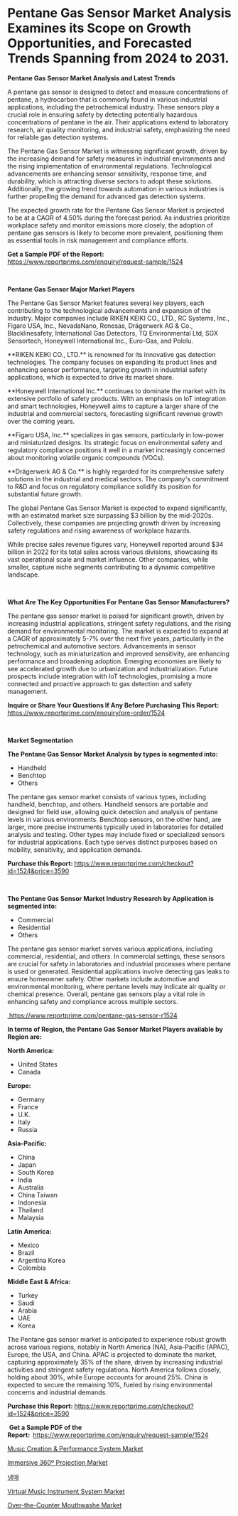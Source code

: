 <p><h1>Pentane Gas Sensor Market Analysis Examines its Scope on Growth Opportunities, and Forecasted Trends Spanning from 2024 to 2031.</h1></p><p><strong>Pentane Gas Sensor Market Analysis and Latest Trends</strong></p>
<p><p>A pentane gas sensor is designed to detect and measure concentrations of pentane, a hydrocarbon that is commonly found in various industrial applications, including the petrochemical industry. These sensors play a crucial role in ensuring safety by detecting potentially hazardous concentrations of pentane in the air. Their applications extend to laboratory research, air quality monitoring, and industrial safety, emphasizing the need for reliable gas detection systems.</p><p>The Pentane Gas Sensor Market is witnessing significant growth, driven by the increasing demand for safety measures in industrial environments and the rising implementation of environmental regulations. Technological advancements are enhancing sensor sensitivity, response time, and durability, which is attracting diverse sectors to adopt these solutions. Additionally, the growing trend towards automation in various industries is further propelling the demand for advanced gas detection systems.</p><p>The expected growth rate for the Pentane Gas Sensor Market is projected to be at a CAGR of 4.50% during the forecast period. As industries prioritize workplace safety and monitor emissions more closely, the adoption of pentane gas sensors is likely to become more prevalent, positioning them as essential tools in risk management and compliance efforts.</p></p>
<p><strong>Get a Sample PDF of the Report:&nbsp;</strong> <a href="https://www.reportprime.com/enquiry/request-sample/1524">https://www.reportprime.com/enquiry/request-sample/1524</a></p>
<p>&nbsp;</p>
<p><strong>Pentane Gas Sensor Major Market Players</strong></p>
<p><p>The Pentane Gas Sensor Market features several key players, each contributing to the technological advancements and expansion of the industry. Major companies include RIKEN KEIKI CO., LTD., RC Systems, Inc., Figaro USA, Inc., NevadaNano, Renesas, Drägerwerk AG & Co., Blacklinesafety, International Gas Detectors, TQ Environmental Ltd, SGX Sensortech, Honeywell International Inc., Euro-Gas, and Pololu.</p><p>**RIKEN KEIKI CO., LTD.** is renowned for its innovative gas detection technologies. The company focuses on expanding its product lines and enhancing sensor performance, targeting growth in industrial safety applications, which is expected to drive its market share.</p><p>**Honeywell International Inc.** continues to dominate the market with its extensive portfolio of safety products. With an emphasis on IoT integration and smart technologies, Honeywell aims to capture a larger share of the industrial and commercial sectors, forecasting significant revenue growth over the coming years.</p><p>**Figaro USA, Inc.** specializes in gas sensors, particularly in low-power and miniaturized designs. Its strategic focus on environmental safety and regulatory compliance positions it well in a market increasingly concerned about monitoring volatile organic compounds (VOCs).</p><p>**Drägerwerk AG & Co.** is highly regarded for its comprehensive safety solutions in the industrial and medical sectors. The company's commitment to R&D and focus on regulatory compliance solidify its position for substantial future growth.</p><p>The global Pentane Gas Sensor Market is expected to expand significantly, with an estimated market size surpassing $3 billion by the mid-2020s. Collectively, these companies are projecting growth driven by increasing safety regulations and rising awareness of workplace hazards.</p><p>While precise sales revenue figures vary, Honeywell reported around $34 billion in 2022 for its total sales across various divisions, showcasing its vast operational scale and market influence. Other companies, while smaller, capture niche segments contributing to a dynamic competitive landscape.</p></p>
<p>&nbsp;</p>
<p><strong>What Are The Key Opportunities For Pentane Gas Sensor Manufacturers?</strong></p>
<p><p>The pentane gas sensor market is poised for significant growth, driven by increasing industrial applications, stringent safety regulations, and the rising demand for environmental monitoring. The market is expected to expand at a CAGR of approximately 5-7% over the next five years, particularly in the petrochemical and automotive sectors. Advancements in sensor technology, such as miniaturization and improved sensitivity, are enhancing performance and broadening adoption. Emerging economies are likely to see accelerated growth due to urbanization and industrialization. Future prospects include integration with IoT technologies, promising a more connected and proactive approach to gas detection and safety management.</p></p>
<p><strong>Inquire or Share Your Questions If Any Before Purchasing This Report:</strong> <a href="https://www.reportprime.com/enquiry/pre-order/1524">https://www.reportprime.com/enquiry/pre-order/1524</a></p>
<p>&nbsp;</p>
<p><strong>Market Segmentation</strong></p>
<p><strong>The Pentane Gas Sensor Market Analysis by types is segmented into:</strong></p>
<p><ul><li>Handheld</li><li>Benchtop</li><li>Others</li></ul></p>
<p><p>The pentane gas sensor market consists of various types, including handheld, benchtop, and others. Handheld sensors are portable and designed for field use, allowing quick detection and analysis of pentane levels in various environments. Benchtop sensors, on the other hand, are larger, more precise instruments typically used in laboratories for detailed analysis and testing. Other types may include fixed or specialized sensors for industrial applications. Each type serves distinct purposes based on mobility, sensitivity, and application demands.</p></p>
<p><strong>Purchase this Report:&nbsp;</strong><a href="https://www.reportprime.com/checkout?id=1524&price=3590">https://www.reportprime.com/checkout?id=1524&price=3590</a></p>
<p>&nbsp;</p>
<p><strong>The Pentane Gas Sensor Market Industry Research by Application is segmented into:</strong></p>
<p><ul><li>Commercial</li><li>Residential</li><li>Others</li></ul></p>
<p><p>The pentane gas sensor market serves various applications, including commercial, residential, and others. In commercial settings, these sensors are crucial for safety in laboratories and industrial processes where pentane is used or generated. Residential applications involve detecting gas leaks to ensure homeowner safety. Other markets include automotive and environmental monitoring, where pentane levels may indicate air quality or chemical presence. Overall, pentane gas sensors play a vital role in enhancing safety and compliance across multiple sectors.</p></p>
<p><a href="https://www.reportprime.com/pentane-gas-sensor-r1524">&nbsp;https://www.reportprime.com/pentane-gas-sensor-r1524</a></p>
<p><strong>In terms of Region, the Pentane Gas Sensor Market Players available by Region are:</strong></p>
<p>
    <p> <strong> North America: </strong>
        <ul>
            <li>United States</li>
            <li>Canada</li>
        </ul>
        </p> 
    <p> <strong> Europe: </strong>
        <ul>
            <li>Germany</li>
            <li>France</li>
            <li>U.K.</li>
            <li>Italy</li>
            <li>Russia</li>
        </ul>
        </p> 
    <p> <strong> Asia-Pacific: </strong>
        <ul>
            <li>China</li>
            <li>Japan</li>
            <li>South Korea</li>
            <li>India</li>
            <li>Australia</li>
            <li>China Taiwan</li>
            <li>Indonesia</li>
            <li>Thailand</li>
            <li>Malaysia</li>
        </ul>
        </p> 
    <p> <strong> Latin America: </strong>
        <ul>
            <li>Mexico</li>
            <li>Brazil</li>
            <li>Argentina Korea</li>
            <li>Colombia</li>
        </ul>
        </p> 
    <p> <strong> Middle East & Africa: </strong>
        <ul>
            <li>Turkey</li>
            <li>Saudi</li>
            <li>Arabia</li>
            <li>UAE</li>
            <li>Korea</li>
        </ul>
    </p>
    </p>
<p><p>The Pentane gas sensor market is anticipated to experience robust growth across various regions, notably in North America (NA), Asia-Pacific (APAC), Europe, the USA, and China. APAC is projected to dominate the market, capturing approximately 35% of the share, driven by increasing industrial activities and stringent safety regulations. North America follows closely, holding about 30%, while Europe accounts for around 25%. China is expected to secure the remaining 10%, fueled by rising environmental concerns and industrial demands.</p></p>
<p><strong>Purchase this Report: </strong><a href="https://www.reportprime.com/checkout?id=1524&price=3590">https://www.reportprime.com/checkout?id=1524&price=3590</a></p>
<p>&nbsp;<strong>Get a Sample PDF of the Report:&nbsp;&nbsp;</strong><a href="https://www.reportprime.com/enquiry/request-sample/1524">https://www.reportprime.com/enquiry/request-sample/1524</a></p>
<p><strong></strong></p>
<p><p><a href="https://medium.com/@sahanad234/music-creation-performance-system-market-industry-landscape-growth-trajectories-and-global-2a34f511c894">Music Creation & Performance System Market</a></p><p><a href="https://issuu.com/reportprime-2/docs/immersive-360-projection-market-siz_4bc968ca7107e1">Immersive 360º Projection Market</a></p><p><a href="https://medium.com/@adsogvwv75/%EC%84%B1%EA%B3%B5%EC%9D%84-%EC%9C%84%ED%95%9C-%EC%A0%84%EB%9E%B5%EC%A0%81-%EB%A1%9C%EB%93%9C%EB%A7%B5-%EA%B8%80%EB%A1%9C%EB%B2%8C-%EB%83%89%EB%A7%A4-%EC%8B%9C%EC%9E%A5-%EB%B6%84%EC%84%9D-2024-2031-1b38c7b782b4">냉매</a></p><p><a href="https://medium.com/@sahanad234/virtual-music-instrument-system-market-investigation-industry-evolution-and-forecast-till-2031-54b479861a0e">Virtual Music Instrument System Market</a></p><p><a href="https://issuu.com/reportprime-2/docs/over-the-counter-mouthwashe-market-_1dc75fe57333e0">Over-the-Counter Mouthwashe Market</a></p></p>